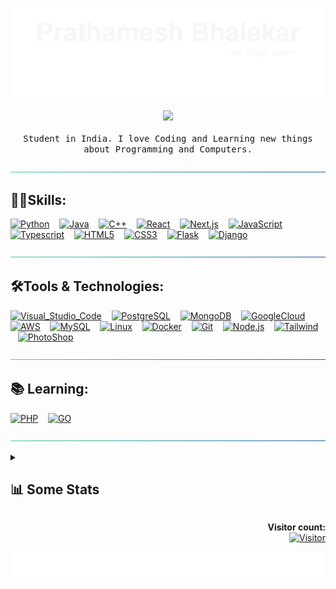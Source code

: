 [![header](./svg/header.svg)](https://prathamesh-b.github.io/)

<p align="center">
  <img src="https://user-images.githubusercontent.com/5679180/79618120-0daffb80-80be-11ea-819e-d2b0fa904d07.gif" width="50px">
  <br><br>
  <samp>
  Student in India. I love Coding and Learning new things about Programming and Computers.
  </samp>
</p>

[![hr](./svg/hr.svg)](#skills)

## 👨‍💻Skills:

[![Python](https://img.shields.io/badge/Python-3776AB?style=for-the-badge&logo=python&logoColor=white)](#)
   [![Java](https://img.shields.io/badge/Java-ED8B00?style=for-the-badge&logo=openjdk&logoColor=white)](#)
   [![C++](https://img.shields.io/badge/C%2B%2B-00599C?style=for-the-badge&logo=c%2B%2B&logoColor=white)](#)
   [![React](https://img.shields.io/badge/React-20232A?style=for-the-badge&logo=react&logoColor=61DAFB)](#)
   [![Next.js](https://img.shields.io/badge/next.js-000000?style=for-the-badge&logo=nextdotjs&logoColor=white)](#)
   [![JavaScript](https://img.shields.io/badge/JavaScript-323330?style=for-the-badge&logo=javascript&logoColor=F7DF1E)](#)
   [![Typescript](https://img.shields.io/badge/TypeScript-007ACC?style=for-the-badge&logo=typescript&logoColor=white)](#)
   [![HTML5](https://img.shields.io/badge/HTML5-E34F26?style=for-the-badge&logo=html5&logoColor=white)](#)
   [![CSS3](https://img.shields.io/badge/CSS3-1572B6?style=for-the-badge&logo=css3&logoColor=white)](#)
   [![Flask](https://img.shields.io/badge/Flask-000000?style=for-the-badge&logo=flask&logoColor=white)](#)
   [![Django](https://img.shields.io/badge/Django-092E20?style=for-the-badge&logo=django&logoColor=green)](#)

[![hr](./svg/hr.svg)](#tools--technologies)

## 🛠Tools & Technologies:

[![Visual_Studio_Code](https://img.shields.io/badge/Visual_Studio_Code-0078D4?style=for-the-badge&logo=visual%20studio%20code&logoColor=white)](#)
   [![PostgreSQL](https://img.shields.io/badge/PostgreSQL-316192?style=for-the-badge&logo=postgresql&logoColor=white)](#)
   [![MongoDB](https://img.shields.io/badge/MongoDB-4EA94B?style=for-the-badge&logo=mongodb&logoColor=white)](#)
   [![GoogleCloud](https://img.shields.io/badge/Google_Cloud-4285F4?style=for-the-badge&logo=google-cloud&logoColor=white
)](#)
   [![AWS](https://img.shields.io/badge/Amazon_AWS-FF9900?style=for-the-badge&logo=amazonaws&logoColor=white)](#)
   [![MySQL](https://img.shields.io/badge/MySQL-4479A1?style=for-the-badge&logo=mysql&logoColor=white)](#)
   [![Linux](https://img.shields.io/badge/Linux-FCC624?style=for-the-badge&logo=linux&logoColor=black)](#)
   [![Docker](https://img.shields.io/badge/Docker-2CA5E0?style=for-the-badge&logo=docker&logoColor=white)](#)
   [![Git](https://img.shields.io/badge/Git%20-F05032.svg?&style=for-the-badge&logo=git&logoColor=white)](#)
   [![Node.js](https://img.shields.io/badge/Node.js-339933?style=for-the-badge&logo=nodedotjs&logoColor=white)](#)
   [![Tailwind](https://img.shields.io/badge/Tailwind_CSS-38B2AC?style=for-the-badge&logo=tailwind-css&logoColor=white)](#)
   [![PhotoShop](https://img.shields.io/badge/Adobe%20Photoshop-31A8FF?style=for-the-badge&logo=Adobe%20Photoshop&logoColor=black)](#)

[![hr](./svg/hr.svg)](#-learning)

## 📚 Learning:
[![PHP](https://img.shields.io/badge/PHP-777BB4?style=for-the-badge&logo=php&logoColor=white)](#)
   [![GO](https://img.shields.io/badge/Go-00ADD8?style=for-the-badge&logo=go&logoColor=white)](#)


[![hr](./svg/hr.svg)](#-some-statistics)

<details><summary><h2>📊 Some Stats</h2></summary>

[![Prathamesh's GitHub stats](https://github-readme-stats.vercel.app/api?username=Prathamesh-B&count_private=true&show_icons=true&theme=vue-dark)](#)
<br>

<!--START_SECTION:Chess-->
**♟️ My Chess.com Stats** 

> ⏲️ Rapid: 897
>
> ⚡ Blitz: 465
>
> 💣 Bullet: 937
>

<!--END_SECTION:Chess-->

<!--START_SECTION:waka-->
**🐱 My GitHub Data** 

> 📦 143.6 kB Used in GitHub's Storage 
 > 
> 🏆 26 Contributions in the Year 2024
 > 
> 🚫 Not Opted to Hire
 > 
> 📜 10 Public Repositories 
 > 
> 🔑 9 Private Repositories 
 > 
**I'm an Early 🐤** 

```text
🌞 Morning                47 commits          ████░░░░░░░░░░░░░░░░░░░░░   14.33 % 
🌆 Daytime                155 commits         ████████████░░░░░░░░░░░░░   47.26 % 
🌃 Evening                111 commits         ████████░░░░░░░░░░░░░░░░░   33.84 % 
🌙 Night                  15 commits          █░░░░░░░░░░░░░░░░░░░░░░░░   04.57 % 
```
📅 **I'm Most Productive on Friday** 

```text
Monday                   40 commits          ███░░░░░░░░░░░░░░░░░░░░░░   12.20 % 
Tuesday                  31 commits          ██░░░░░░░░░░░░░░░░░░░░░░░   09.45 % 
Wednesday                46 commits          ████░░░░░░░░░░░░░░░░░░░░░   14.02 % 
Thursday                 47 commits          ████░░░░░░░░░░░░░░░░░░░░░   14.33 % 
Friday                   80 commits          ██████░░░░░░░░░░░░░░░░░░░   24.39 % 
Saturday                 46 commits          ████░░░░░░░░░░░░░░░░░░░░░   14.02 % 
Sunday                   38 commits          ███░░░░░░░░░░░░░░░░░░░░░░   11.59 % 
```


📊 **This Week I Spent My Time On** 

```text
💬 Programming Languages: 
JavaScript               1 hr 58 mins        █████████████████░░░░░░░░   66.29 % 
Markdown                 57 mins             ████████░░░░░░░░░░░░░░░░░   32.25 % 
YAML                     2 mins              ░░░░░░░░░░░░░░░░░░░░░░░░░   01.23 % 
XML                      0 secs              ░░░░░░░░░░░░░░░░░░░░░░░░░   00.11 % 
Other                    0 secs              ░░░░░░░░░░░░░░░░░░░░░░░░░   00.08 % 
```

**I Mostly Code in JavaScript** 

```text
JavaScript               5 repos             ███████░░░░░░░░░░░░░░░░░░   27.78 % 
CSS                      2 repos             ███░░░░░░░░░░░░░░░░░░░░░░   11.11 % 
TypeScript               2 repos             ███░░░░░░░░░░░░░░░░░░░░░░   11.11 % 
C                        2 repos             ███░░░░░░░░░░░░░░░░░░░░░░   11.11 % 
C++                      1 repo              █░░░░░░░░░░░░░░░░░░░░░░░░   05.56 % 
```



**Timeline**

![Lines of Code chart](https://raw.githubusercontent.com/Prathamesh-B/Prathamesh-B/master/assets/bar_graph.png)


 Last Updated on 20/01/2024 18:35:37 UTC
<!--END_SECTION:waka-->
</details>
<p align="right"> 
  <strong>Visitor count:</strong><br>
  <a href="#">
    <img src="https://profile-counter.glitch.me/Prathamesh-B/count.svg" alt="Visitor" width="170px">
  </a>
</p>

[![footer](./svg/footer.svg)](#)

